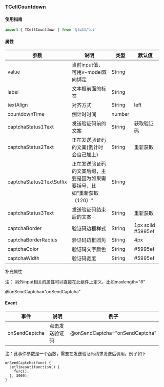 ### TCellCountdown

#### 使用指南

```JavaScript
import { TCellCountdown } from '@lw33/tui'
```

#### 属性


| 参数        | 说明                            | 类型     | 默认值                         |
| ----------- | ------------------------------ | -------- | ------------------------------ |
| value       | 当前input值，可用v-model双向绑定 | String   |                                |
| label       | 文本框前面的标签                 | String   |                                |
| textAlign   | 对齐方式                        | String   |  left                         |
| countdownTime| 倒计时时间                     | number   |                                |
| captchaStatus1Text      | 发送验证码前的文案         | String   |  获取验证码                    |
| captchaStatus2Text      | 正在发送验证码的文案(倒计时会自己加上)   | String   |  重新获取                    |
| captchaStatus2TextSuffix| 正在发送验证码的文案后缀，主要是因为如果需要括号，比如"重新获取（120）"  | String   |        |
| captchaStatus3Text    | 发送验证码结束后的文案        | String   |重新获取    |
| captchaBorder    | 验证码边框样式      | String   |   1px solid #5995ef            |
| captchaBorderRadius | 验证码边框圆角      | String   |   4px          |
| captchaColor   | 验证码文字颜色      | String   |   #5995ef           |
| captchaWidth   | 验证码宽度       | String   |   #5995ef           |

补充属性

注： 另外input相关的属性可以直接在此组件上定义，比如maxlength="6"

@onSendCaptcha="onSendCaptcha"

#### Event

| 事件   | 说明             | 例子                      |
| ------ | ---------------- | ------------------------- |
| onSendCaptcha   | 点击发送验证码    | @onSendCaptcha="onSendCaptcha"      |

注：此事件参数是一个函数，需要在发送验证码请求发送后调用，例子如下
```vue
onSendCaptcha(func) {
  setTimeout(function() {
    func();
  }, 3000);
}
```